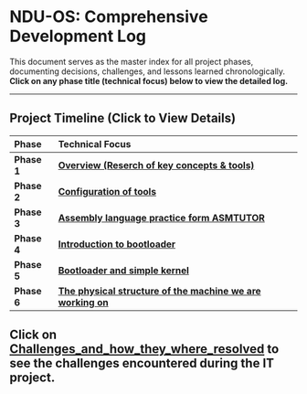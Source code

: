 # NDU-OS: Comprehensive Development Log

This document serves as the master index for all project phases, documenting decisions, challenges, and lessons learned chronologically. **Click on any phase title (technical focus) below to view the detailed log.**

---

## Project Timeline (Click to View Details)

| Phase | Technical Focus |
| :--- | :--- |
| **Phase 1** | **[Overview (Reserch of key concepts & tools)](Phase-1-overview.md)** |
| **Phase 2** | **[Configuration of tools](Phase_2_Tools-Setup.md)** |
| **Phase 3** | **[Assembly language practice form ASMTUTOR](Phase_3_learning_assembly_language_using_asmtutor.md)** |
| **Phase 4** | **[Introduction to bootloader](Phase_4_Simple_bootloader.md)** |
| **Phase 5** | **[Bootloader and simple kernel](Phase_5_bootloader_and_simple_kernel.md)** |
| **Phase 6** | **[The physical structure of the machine we are working on](Phase_6_x86_architecture.md)** |

Click on [Challenges_and_how_they_where_resolved](Challenges_and_how_they_where_resolved.md) to see the challenges encountered during the IT project.
---
